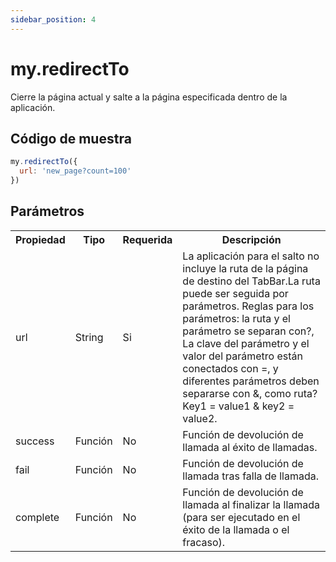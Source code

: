 ```yaml
---
sidebar_position: 4
---
```


# my.redirectTo

Cierre la página actual y salte a la página especificada dentro de la aplicación.

## Código de muestra

```js
my.redirectTo({
  url: 'new_page?count=100'
})
```
## Parámetros
<table>
    <tr>
        <th>Propiedad</th>
        <th>Tipo</th>
        <th>Requerida</th>
        <th>Descripción</th>
    </tr>
     <tr>
        <td>url</td>
        <td>String</td>
        <td>Si</td>
        <td>La aplicación para el salto no incluye la ruta de la página de destino del TabBar.La ruta puede ser seguida por parámetros. Reglas para los parámetros: la ruta y el parámetro se separan con?, La clave del parámetro y el valor del parámetro están conectados con =, y diferentes parámetros deben separarse con &, como ruta? Key1 = value1 & key2 = value2.</td>
     </tr>
     <tr>
        <td>success</td>
        <td>Función</td>
        <td>No</td>
        <td>Función de devolución de llamada al éxito de llamadas.</td>
     </tr>
     <tr>
        <td>fail</td>
        <td>Función</td>
        <td>No</td>
        <td>Función de devolución de llamada tras falla de llamada.</td>
     </tr>
     <tr>
        <td>complete</td>
         <td>Función</td>
        <td>No</td>
        <td>Función de devolución de llamada al finalizar la llamada (para ser ejecutado en el éxito de la llamada o el fracaso).</td>
     </tr>
</table>